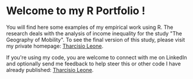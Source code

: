 # Welcome to my R Portfolio !
You will find here some examples of my empirical work using R. The research deals with the analysis of income inequality for the study "The Geography of Mobility".
To see the final version of this study, please visit my private homepage: [Tharcisio Leone](https://tharcisio-leone.com/publication/).

If you're using my code, you are welcome to connect with me on LinkedIn and optionally send me feedback to help steer this or other code I have already published: [Tharcisio Leone](https://www.linkedin.com/in/tharcisio-leone/).
